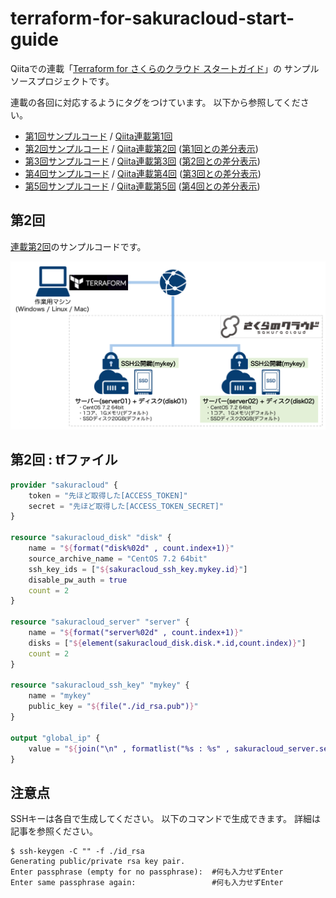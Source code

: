 # terraform-for-sakuracloud-start-guide

Qiitaでの連載「[Terraform for さくらのクラウド スタートガイド](http://qiita.com/yamamoto-febc/items/ae92cd258cf040957487)」の
サンプルソースプロジェクトです。

連載の各回に対応するようにタグをつけています。
以下から参照してください。

  - [第1回サンプルコード](https://github.com/yamamoto-febc/terraform-for-sakuracloud-start-guide/tree/no1) / [Qiita連載第1回](http://qiita.com/yamamoto-febc/items/ae92cd258cf040957487)
  - [第2回サンプルコード](https://github.com/yamamoto-febc/terraform-for-sakuracloud-start-guide/tree/no2) / [Qiita連載第2回](http://qiita.com/yamamoto-febc/items/2480b11c9e6a8b64f78d) ([第1回との差分表示](https://github.com/yamamoto-febc/terraform-for-sakuracloud-start-guide/compare/no1...no2))
  - [第3回サンプルコード](https://github.com/yamamoto-febc/terraform-for-sakuracloud-start-guide/tree/no3) / [Qiita連載第3回](http://qiita.com/yamamoto-febc/items/fe954e2d4a92b864cfef) ([第2回との差分表示](https://github.com/yamamoto-febc/terraform-for-sakuracloud-start-guide/compare/no2...no3))
  - [第4回サンプルコード](https://github.com/yamamoto-febc/terraform-for-sakuracloud-start-guide/tree/no4) / [Qiita連載第4回](http://qiita.com/yamamoto-febc/items/a9795cb909bd9b69f729) ([第3回との差分表示](https://github.com/yamamoto-febc/terraform-for-sakuracloud-start-guide/compare/no3...no4))
  - [第5回サンプルコード](https://github.com/yamamoto-febc/terraform-for-sakuracloud-start-guide/tree/no5) / [Qiita連載第5回](http://qiita.com/yamamoto-febc/items/4b774404e041fa05688a) ([第4回との差分表示](https://github.com/yamamoto-febc/terraform-for-sakuracloud-start-guide/compare/no4...no5))

## 第2回

[連載第2回](http://qiita.com/yamamoto-febc/items/2480b11c9e6a8b64f78d)のサンプルコードです。

![servers02.png](images/servers02.png)

## 第2回 : tfファイル

```sakura.tf
provider "sakuracloud" {
    token = "先ほど取得した[ACCESS_TOKEN]"
    secret = "先ほど取得した[ACCESS_TOKEN_SECRET]"
}

resource "sakuracloud_disk" "disk" {
    name = "${format("disk%02d" , count.index+1)}"
    source_archive_name = "CentOS 7.2 64bit"
    ssh_key_ids = ["${sakuracloud_ssh_key.mykey.id}"]
    disable_pw_auth = true
    count = 2
}

resource "sakuracloud_server" "server" {
    name = "${format("server%02d" , count.index+1)}"
    disks = ["${element(sakuracloud_disk.disk.*.id,count.index)}"]
    count = 2
}

resource "sakuracloud_ssh_key" "mykey" {
    name = "mykey"
    public_key = "${file("./id_rsa.pub")}"
}

output "global_ip" {
    value = "${join("\n" , formatlist("%s : %s" , sakuracloud_server.server.*.name , sakuracloud_server.server.*.base_nw_ipaddress))}"
}
```

## 注意点

SSHキーは各自で生成してください。
以下のコマンドで生成できます。
詳細は記事を参照ください。

```bash:SSHキー生成
$ ssh-keygen -C "" -f ./id_rsa
Generating public/private rsa key pair.
Enter passphrase (empty for no passphrase):  #何も入力せずEnter
Enter same passphrase again:                 #何も入力せずEnter
```